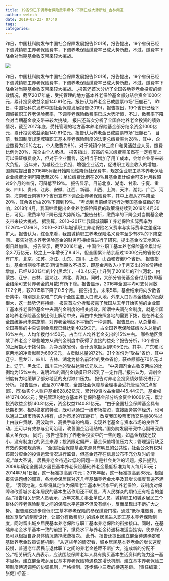 ```yaml
---
title: 19省份已下调养老保险费率媒体:下调已成大势所趋_吉林频道
author: wetech
date: 2019-02-23- 07:40
tags: 
categories: 
---
```

昨日，中国社科院发布中国社会保障发展报告(2019)，报告提出，19个省份已经下调城镇职工养老保险费率，下调养老保险缴费率已成大势所趋，不过，缴费率下降会对当期基金收支带来较大挑战。
<!-- more -->
                
<img align="center" border="0" src="http://p2.ifengimg.com/a/2016/0810/204c433878d5cf9size1_w16_h16.png" />
                
            
昨日，中国社科院发布中国社会保障发展报告(2019)，报告提出，19个省份已经下调城镇职工养老保险费率，下调养老保险缴费率已成大势所趋，不过，缴费率下降会对当期基金收支带来较大挑战。,,报告还首次分析了全国各地养老金投资的绩效情况，截至2017年底，受托管理的地方基本养老保险基金部分结余资金1000亿元，累计投资收益余额140.81亿元。报告认为养老金已成股票市场“压舱石”。
昨日，中国社科院发布中国社会保障发展报告(2019)，报告提出，19个省份已经下调城镇职工养老保险费率，下调养老保险缴费率已成大势所趋，不过，缴费率下降会对当期基金收支带来较大挑战。
报告还首次分析了全国各地养老金投资的绩效情况，截至2017年底，受托管理的地方基本养老保险基金部分结余资金1000亿元，累计投资收益余额140.81亿元。报告认为养老金已成股票市场“压舱石”。
目前，我国制度规定城镇职工基本养老保险制度的法定总缴费率为28%，其中，企业缴费为20%左右，个人缴费为8%。对于城镇个体工商户和灵活就业人员，缴费比例为20%，完全由个人承担。
报告指出，较高的名义缴费率虽然在一定程度上可以保证缴费收入，但对于企业而言，这相当于增加了用工成本，会给企业带来较大负担。
近年来，为减轻企业负担、增强企业活力，促进职工现金收入的增加，国务院提出自2016年5月起开始阶段性降低社保费率，规定企业职工基本养老保险企业缴费比例可降低至20%；单位缴费比例在20%且基金累计结余可支付月数超过9个月的省份，可降低至19%。
报告显示，目前北京、湖南、甘肃、宁夏、重庆、四川、贵州、江苏、安徽、江西、新疆、山西、上海、天津、湖北、广西、河南、海南和云南等19个省份宣布下调企业养老保险费率，其中上海从21%降至20%，其余省份由20%下调到19%。
“考虑到当前经济运行对我国基金征缴的影响，2018年4月，我国继续提出企业养老保险降费的政策将持续到2019年4月30日，可见，缴费率的下降已是大势所趋。”报告分析，缴费率的下降会对当期基金收支带来较大挑战。
据测算，2010~2017年我国城镇职工养老保险实际费率为17.26%~17.99%，2010~2017年城镇职工养老保险名义费率与实际费率之差逐年扩大。报告认为，综合来看，我国城镇职工养老保险名义费率至少有8%的下降空间。
报告对基本养老保险基金的财务可持续性进行了研究，提出基金收支地区失衡日趋加重。
报告显示，截至2016年底，中国企业职工基本养老保险基金累计结余3.7万亿元，较之上一年增长了8.4%，但全国累计结余超过1000亿元的省份仅有广东、北京、江苏、浙江、山东、四川、上海、山西和安徽9个省份。
报告指出，基金当期收不抵支(所谓当期收不抵支，即基金月收入小于月支出)的省份持续增加，已经从2013年的1个(黑龙江，-40.4亿元)上升到了2016年的7个(河北、内蒙古、辽宁、吉林、黑龙江、湖北、青海)。同时，大部分省份基金备付月数(即基金结余可支付养老金的月数)有所下降。报告显示，2016年全国平均可支付月数17.2个月，较2015年下降了0.5个月。
报告指出，未来5年，基金结余将向少数省份集中。特别是北京和广东两个全国主要人口流入地，外来人口对基金结余的贡献很大，这一趋势仍将持续。
报告首次分析和披露了我国从去年开始实施的企业职工基本养老保险基金中央调剂金制度的相关成效。所谓中央调剂金制度，就是全国各地养老保险基金按比例上解给中央，再由中央按照各地的需要下拨，是在养老金全国统筹尚未实施前，对养老金地区不平衡的一种调剂。
报告显示，从总量看，全国筹集的中央调剂金规模已经达到4029亿元，占全国养老保险征缴收入总量的16%左右，人均年拨付4450元，占当年人均养老金支出的15%左右。
哪些地区贡献了养老金？哪些地方从调剂金制度中获得了直接的益处？报告分析，10个省份的上解额大于拨付额，为净贡献省份，合计贡献额达到905亿元。其中，广东和北京两地的净贡献额为660亿元，占贡献总量的72%。21个省份为“受益”省份，其中辽宁、黑龙江、四川、吉林、湖北为排名前5位的受益省份，获益额都在70亿元以上。辽宁、黑龙江、四川三地的受益达百亿元以上。
“中央调剂金占收支两端的比例均为15%左右，说明3%的调剂金规模已经起到了一定作用。”报告认为，调剂金制度有力地缓解了部分地区的支付缺口压力。
报告对养老金投资绩效情况进行了分析。
报告显示，截至2017年底，全国社会保障基金理事会受托管理的试点省(区、市)做实个人账户基金828.62亿元，累计投资收益余额445.44亿元，基金权益1274.06亿元；受托管理的地方基本养老保险基金部分结余资金1000亿元，累计投资收益余额140.81亿元，资金权益1140.81亿元。
“由于全国社会保障基金具有长期积累、相对稳定的特点，既可以通过一级市场投资，直接服务实体经济，也可以通过二级市场买入持有，成为市场的‘压舱石’，改变我国股票市场交易量80%以上由散户贡献、高波动性、高换手率的格局，实现养老基金与资本市场的良性互动，还可以有效参与公司治理，改善国企治理结构。”国务院发展研究中心副研究员单大圣表示。
同时，报告也指出了养老金投资中的一些问题，如基金规模还较小，没有制度化的资金来源；投资限定偏严，基金保值增值压力大；管理运行缺乏有效约束和规范等。
“全国社会保障基金来源具有明显的公共性，社会公众有权对该部分资金的投资运营情况进行监督，但基金还存在信息公布不充分及时的情况。”单大圣说。
居民养老金待遇过低的问题一直是社会关注的话题。报告提到，2009年确定全国城乡居民基本养老保险基础养老金最低标准为每人每月55元；2014年7月1日起，这一标准提高到70元；2018年起，这一标准提高到88元。根据报告课题组的调查，各地参保居民对这几年基础养老金水平及其增长幅度普遍不满意。
“客观地说，如果将其定位为保障老年基本生活水平的养老保险，该制度对保障和改善城乡老年居民的基本生活作用还不明显，离人民群众的期待还有相当的差距。”报告相关研究人员表示，近年来机关事业单位人员、城镇职工和城乡居民三个群体的养老保险制度之间的保障水平差距不但没有缩小，反而呈现出不断扩大之势。
报告建议逐步降低职工基本养老保险的参保缴费门槛。通过“低标准缴费、低标准享受”的制度设计，让部分有缴费能力的城乡居民进入职工基本养老保险制度，同时留出城乡居民基本养老保险与职工基本养老保险的衔接接口。同时，在基础养老金水平基本一致的前提下，缴费水平与养老金待遇标准适当挂钩，使参保人员可以根据自身具体情况选择缴费档次。
此外，报告还提出建立健全待遇确定和基础养老金政策调整机制。“从这些年的情况看，城乡居民基本养老金的增长速度较慢，普通老年居民与退休职工之间的养老金差距不断扩大，造成新的分配不公。”相关研究人员表示，应该围绕保障老年人具有购买基本生活资料的能力这一基本目标，建立健全城乡居民基本养老保险待遇稳定增长机制，建立基本养老保险三项制度待遇调整的协调机制，严格控制、逐步缩小三者的待遇差距。
[责任编辑：张健]
标签：
 
 
             
